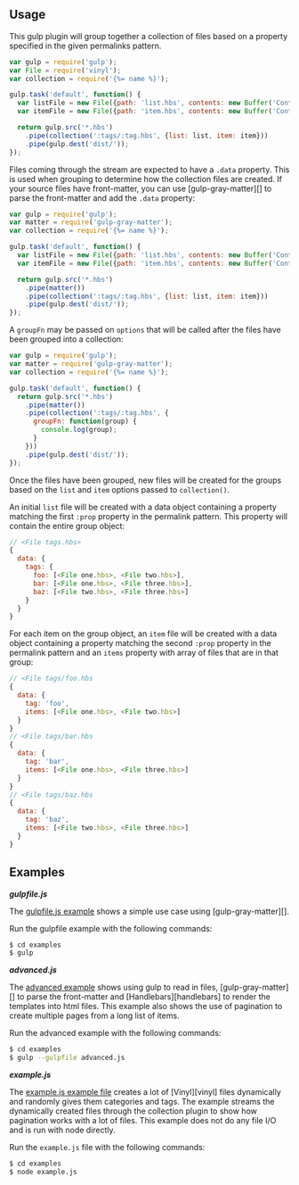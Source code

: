 ## Usage

This gulp plugin will group together a collection of files based on a property specified in the given permalinks pattern.

```js
var gulp = require('gulp');
var File = require('vinyl');
var collection = require('{%= name %}');

gulp.task('default', function() {
  var listFile = new File({path: 'list.hbs', contents: new Buffer('Contents to use for listing all the tags')});
  var itemFile = new File({path: 'item.hbs', contents: new Buffer('Contents to use for individual tags')});

  return gulp.src('*.hbs')
    .pipe(collection(':tags/:tag.hbs', {list: list, item: item}))
    .pipe(gulp.dest('dist/'));
});
```

Files coming through the stream are expected to have a `.data` property. This is used when grouping to determine how the collection files are created. If your source files have front-matter, you can use [gulp-gray-matter][] to parse the front-matter and add the `.data` property:

```js
var gulp = require('gulp');
var matter = require('gulp-gray-matter');
var collection = require('{%= name %}');

gulp.task('default', function() {
  var listFile = new File({path: 'list.hbs', contents: new Buffer('Contents to use for listing all the tags')});
  var itemFile = new File({path: 'item.hbs', contents: new Buffer('Contents to use for individual tags')});

  return gulp.src('*.hbs')
    .pipe(matter())
    .pipe(collection(':tags/:tag.hbs', {list: list, item: item}))
    .pipe(gulp.dest('dist/'));
});
```

A `groupFn` may be passed on `options` that will be called after the files have been grouped into a collection:

```js
var gulp = require('gulp');
var matter = require('gulp-gray-matter');
var collection = require('{%= name %}');

gulp.task('default', function() {
  return gulp.src('*.hbs')
    .pipe(matter())
    .pipe(collection(':tags/:tag.hbs', {
      groupFn: function(group) {
        console.log(group);
      }
    }))
    .pipe(gulp.dest('dist/'));
});
```

Once the files have been grouped, new files will be created for the groups based on the `list` and `item` options passed to `collection()`.

An initial `list` file will be created with a data object containing a property matching the first `:prop` property in the permalink pattern. This property will contain the entire group object:

```js
// <File tags.hbs>
{
  data: {
    tags: {
      foo: [<File one.hbs>, <File two.hbs>],
      bar: [<File one.hbs>, <File three.hbs>],
      baz: [<File two.hbs>, <File three.hbs>]
    }
  }
}
```

For each item on the group object, an `item` file will be created with a data object containing a property matching the second `:prop` property in the permalink pattern and an `items` property with array of files that are in that group:

```js
// <File tags/foo.hbs
{
  data: {
    tag: 'foo',
    items: [<File one.hbs>, <File two.hbs>]
  }
}
// <File tags/bar.hbs
{
  data: {
    tag: 'bar',
    items: [<File one.hbs>, <File three.hbs>]
  }
}
// <File tags/baz.hbs
{
  data: {
    tag: 'baz',
    items: [<File two.hbs>, <File three.hbs>]
  }
}
```

## Examples

_**gulpfile.js**_

The [gulpfile.js example](./examples/gulpfile.js) shows a simple use case using [gulp-gray-matter][].

Run the gulpfile example with the following commands:

```sh
$ cd examples
$ gulp
```

_**advanced.js**_

The [advanced example](./examples/advanced.js) shows using gulp to read in files, [gulp-gray-matter][] to parse the front-matter and [Handlebars][handlebars] to render the templates into html files. This example also shows the use of pagination to create multiple pages from a long list of items.

Run the advanced example with the following commands:

```sh
$ cd examples
$ gulp --gulpfile advanced.js
```

_**example.js**_

The [example.js example file](./examples/example.js) creates a lot of [Vinyl][vinyl] files dynamically and randomly gives them categories and tags. The example streams the dynamically created files through the collection plugin to show how pagination works with a lot of files. This example does not do any file I/O and is run with node directly.

Run the `example.js` file with the following commands:

```sh
$ cd examples
$ node example.js
```
